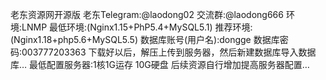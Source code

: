老东资源网开源版
老东Telegram:@laodong02 交流群:@laodong666
环境:LNMP
最低环境:(Nginx1.15+PhP5.4+MySQL5.1)
推荐环境:(Nginx1.18+php5.6+MySQL5.5)
数据库账号(用户名):dongge 数据库密码:003777203363
下载好以后，解压上传到服务器，然后新建数据库导入数据库…
最低配置服务器:1核1G运存 10G硬盘
后续资源自行增加提高服务器配置…


